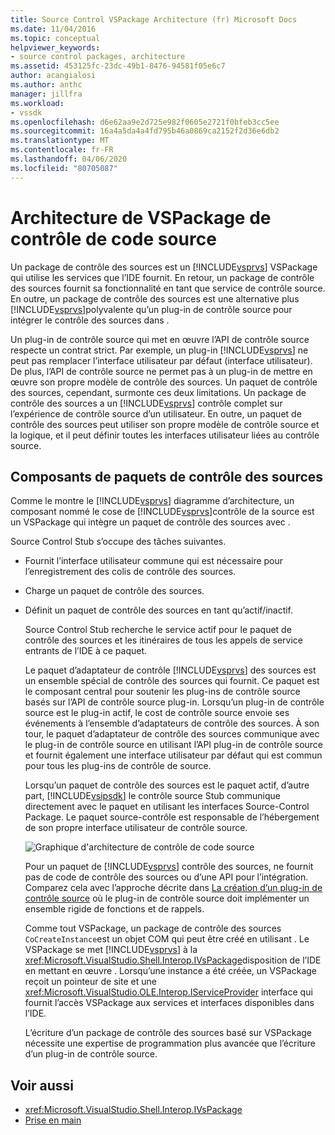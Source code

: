 ```yaml
---
title: Source Control VSPackage Architecture (fr) Microsoft Docs
ms.date: 11/04/2016
ms.topic: conceptual
helpviewer_keywords:
- source control packages, architecture
ms.assetid: 453125fc-23dc-49b1-8476-94581f05e6c7
author: acangialosi
ms.author: anthc
manager: jillfra
ms.workload:
- vssdk
ms.openlocfilehash: d6e62aa9e2d725e982f0605e2721f0bfeb3cc5ee
ms.sourcegitcommit: 16a4a5da4a4fd795b46a0869ca2152f2d36e6db2
ms.translationtype: MT
ms.contentlocale: fr-FR
ms.lasthandoff: 04/06/2020
ms.locfileid: "80705087"
---
```

# <a name="source-control-vspackage-architecture"></a>Architecture de VSPackage de contrôle de code source
Un package de contrôle des sources est un [!INCLUDE[vsprvs](../../code-quality/includes/vsprvs_md.md)] VSPackage qui utilise les services que l’IDE fournit. En retour, un package de contrôle des sources fournit sa fonctionnalité en tant que service de contrôle source. En outre, un package de contrôle des sources est une alternative plus [!INCLUDE[vsprvs](../../code-quality/includes/vsprvs_md.md)]polyvalente qu’un plug-in de contrôle source pour intégrer le contrôle des sources dans .

 Un plug-in de contrôle source qui met en œuvre l’API de contrôle source respecte un contrat strict. Par exemple, un plug-in [!INCLUDE[vsprvs](../../code-quality/includes/vsprvs_md.md)] ne peut pas remplacer l’interface utilisateur par défaut (interface utilisateur). De plus, l’API de contrôle source ne permet pas à un plug-in de mettre en œuvre son propre modèle de contrôle des sources. Un paquet de contrôle des sources, cependant, surmonte ces deux limitations. Un package de contrôle des sources a un [!INCLUDE[vsprvs](../../code-quality/includes/vsprvs_md.md)] contrôle complet sur l’expérience de contrôle source d’un utilisateur. En outre, un paquet de contrôle des sources peut utiliser son propre modèle de contrôle source et la logique, et il peut définir toutes les interfaces utilisateur liées au contrôle source.

## <a name="source-control-package-components"></a>Composants de paquets de contrôle des sources
 Comme le montre le [!INCLUDE[vsprvs](../../code-quality/includes/vsprvs_md.md)] diagramme d’architecture, un composant nommé le cose de [!INCLUDE[vsprvs](../../code-quality/includes/vsprvs_md.md)]contrôle de la source est un VSPackage qui intègre un paquet de contrôle des sources avec .

 Source Control Stub s’occupe des tâches suivantes.

- Fournit l’interface utilisateur commune qui est nécessaire pour l’enregistrement des colis de contrôle des sources.

- Charge un paquet de contrôle des sources.

- Définit un paquet de contrôle des sources en tant qu’actif/inactif.

  Source Control Stub recherche le service actif pour le paquet de contrôle des sources et les itinéraires de tous les appels de service entrants de l’IDE à ce paquet.

  Le paquet d’adaptateur de contrôle [!INCLUDE[vsprvs](../../code-quality/includes/vsprvs_md.md)] des sources est un ensemble spécial de contrôle des sources qui fournit. Ce paquet est le composant central pour soutenir les plug-ins de contrôle source basés sur l’API de contrôle source plug-in. Lorsqu’un plug-in de contrôle source est le plug-in actif, le cost de contrôle source envoie ses événements à l’ensemble d’adaptateurs de contrôle des sources. À son tour, le paquet d’adaptateur de contrôle des sources communique avec le plug-in de contrôle source en utilisant l’API plug-in de contrôle source et fournit également une interface utilisateur par défaut qui est commun pour tous les plug-ins de contrôle de source.

  Lorsqu’un paquet de contrôle des sources est le paquet actif, d’autre part, [!INCLUDE[vsipsdk](../../extensibility/includes/vsipsdk_md.md)] le contrôle source Stub communique directement avec le paquet en utilisant les interfaces Source-Control Package. Le paquet source-contrôle est responsable de l’hébergement de son propre interface utilisateur de contrôle source.

  ![Graphique d'architecture de contrôle de code source](../../extensibility/internals/media/vsipsccarch.gif "VSIPSCCArch")

  Pour un paquet de [!INCLUDE[vsprvs](../../code-quality/includes/vsprvs_md.md)] contrôle des sources, ne fournit pas de code de contrôle des sources ou d’une API pour l’intégration. Comparez cela avec l’approche décrite dans [La création d’un plug-in de contrôle source](../../extensibility/internals/creating-a-source-control-plug-in.md) où le plug-in de contrôle source doit implémenter un ensemble rigide de fonctions et de rappels.

  Comme tout VSPackage, un package de contrôle des sources `CoCreateInstance`est un objet COM qui peut être créé en utilisant . Le VSPackage se met [!INCLUDE[vsprvs](../../code-quality/includes/vsprvs_md.md)] à la <xref:Microsoft.VisualStudio.Shell.Interop.IVsPackage>disposition de l’IDE en mettant en œuvre . Lorsqu’une instance a été créée, un VSPackage reçoit un pointeur de site et une <xref:Microsoft.VisualStudio.OLE.Interop.IServiceProvider> interface qui fournit l’accès VSPackage aux services et interfaces disponibles dans l’IDE.

  L’écriture d’un package de contrôle des sources basé sur VSPackage nécessite une expertise de programmation plus avancée que l’écriture d’un plug-in de contrôle source.

## <a name="see-also"></a>Voir aussi
- <xref:Microsoft.VisualStudio.Shell.Interop.IVsPackage>
- [Prise en main](../../extensibility/internals/getting-started-with-source-control-vspackages.md)
